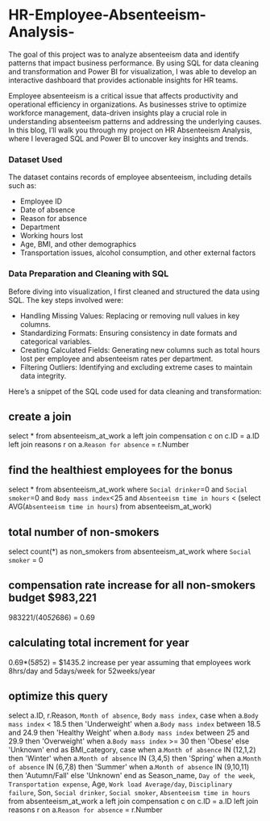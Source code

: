 # HR-Employee-Absenteeism-Analysis-
The goal of this project was to analyze absenteeism data and identify patterns that impact business performance. By using SQL for data cleaning and transformation and Power BI for visualization, I was able to develop an interactive dashboard that provides actionable insights for HR teams.

Employee absenteeism is a critical issue that affects productivity and operational efficiency in organizations. As businesses strive to optimize workforce management, data-driven insights play a crucial role in understanding absenteeism patterns and addressing the underlying causes. In this blog, I’ll walk you through my project on HR Absenteeism Analysis, where I leveraged SQL and Power BI to uncover key insights and trends.

### Dataset Used
The dataset contains records of employee absenteeism, including details such as:

- Employee ID
- Date of absence
- Reason for absence
- Department
- Working hours lost
- Age, BMI, and other demographics
- Transportation issues, alcohol consumption, and other external factors

### Data Preparation and Cleaning with SQL
Before diving into visualization, I first cleaned and structured the data using SQL. The key steps involved were:

- Handling Missing Values: Replacing or removing null values in key columns.
- Standardizing Formats: Ensuring consistency in date formats and categorical variables.
- Creating Calculated Fields: Generating new columns such as total hours lost per employee and absenteeism rates per department.
- Filtering Outliers: Identifying and excluding extreme cases to maintain data integrity.

Here’s a snippet of the SQL code used for data cleaning and transformation:

## create a join
select * from absenteeism_at_work a
left join compensation c on c.ID = a.ID
left join reasons r on a.`Reason for absence` = r.Number

## find the healthiest employees for the bonus
select * from absenteeism_at_work
where `Social drinker`=0 and `Social smoker`=0 and `Body mass index`<25 and
`Absenteeism time in hours` < (select AVG(`Absenteeism time in hours`) from absenteeism_at_work)

## total number of non-smokers
select count(*) as non_smokers from absenteeism_at_work
where `Social smoker` = 0

## compensation rate increase for all non-smokers budget $983,221
983221/(40*52*686) = 0.69
## calculating total increment for year
0.69*(5*8*52) = $1435.2 increase per year assuming that employees work 8hrs/day and 5days/week for 52weeks/year

## optimize this query
select a.ID, r.Reason, `Month of absence`, `Body mass index`,
case when a.`Body mass index` < 18.5 then 'Underweight'
  when a.`Body mass index` between 18.5 and 24.9 then 'Healthy Weight'
     when a.`Body mass index` between 25 and 29.9 then 'Overweight'
     when a.`Body mass index` >= 30 then 'Obese'
     else 'Unknown' end as BMI_category,
case when a.`Month of absence` IN (12,1,2) then 'Winter'
  when a.`Month of absence` IN (3,4,5) then 'Spring'
     when a.`Month of absence` IN (6,7,8) then 'Summer'
     when a.`Month of absence` IN (9,10,11) then 'Autumn/Fall'
     else 'Unknown' end as Season_name,
`Day of the week`, `Transportation expense`, Age, `Work load Average/day`, `Disciplinary failure`, Son,
`Social drinker`, `Social smoker`, `Absenteeism time in hours`   
from absenteeism_at_work a
left join compensation c on c.ID = a.ID
left join reasons r on a.`Reason for absence` = r.Number
